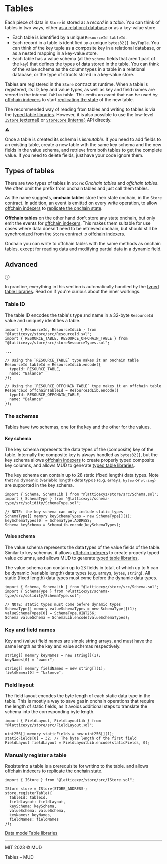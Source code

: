 
# Tables

Each piece of data in `Store` is stored as a _record_ in a _table_. You can think of tables in two ways, either [as a relational database](/store/data-model) or as a key-value store.

- Each table is identified by a unique `ResourceId tableId`.
- Each record in a table is identified by a unique `bytes32[] keyTuple`. You can think of the key tuple as a composite key in a relational database, or as a nested mapping in a key-value store.
- Each table has a value schema (all the `schema` fields that aren't part of the `key`) that defines the types of data stored in the table. You can think of the value schema as the column types in a table in a relational database, or the type of structs stored in a key-value store.

Tables are registered in the `Store` contract at runtime. When a table is registered, its ID, key and value types, as well as key and field names are stored in the internal `Tables` table. This emits an event that can be used by [offchain indexers](/services/indexer) to start [replicating the state](/guides/replicating-onchain-state) of the new table.

The recommended way of reading from tables and writing to tables is via the [typed table libraries](/store/table-libraries). However, it is also possible to use the low-level [`IStore` (external)](/store/reference/store) or [`StoreCore` (internal)](/store/reference/store-core) API directly.

⚠️

Once a table is created its schema is _immutable_. If you need to add fields to an existing table, create a new table with the same key schema and the new fields in the value schema, and retrieve from both tables to get the complete value. If you need to delete fields, just have your code ignore them.

## Types of tables[](#types-of-tables)

There are two types of tables in `Store`: _Onchain tables_ and _offchain tables_. We often omit the prefix from onchain tables and just call them tables.

As the name suggests, **onchain tables** store their state onchain, in the `Store` contract. In addition, an event is emitted on every write operation, to allow [offchain indexers](/services/indexer) to [replicate the onchain state](/guides/replicating-onchain-state).

**Offchain tables** on the other hand don't store any state onchain, but only emit the events for [offchain indexers](/services/indexer). This makes them suitable for use cases where data doesn't need to be retrieved onchain, but should still be synchronized from the `Store` contract to [offchain indexers](/services/indexer).

Onchain you can write to offchain tables with the same methods as onchain tables, except for reading data and modifying partial data in a dynamic field.

## Advanced[](#advanced)

ⓘ

In practice, everything in this section is automatically handled by the [typed table libraries](/store/table-libraries). Read on if you're curious about the inner workings.

### Table ID[](#table-id)

The table ID encodes the table's type and name in a 32-byte `ResourceId` value and uniquely identifies a table.

```
import { ResourceId, ResourceIdLib } from "@latticexyz/store/src/ResourceId.sol";
import { RESOURCE_TABLE, RESOURCE_OFFCHAIN_TABLE } from "@latticexyz/store/src/storeResourceTypes.sol";
 
...
 
// Using the `RESOURCE_TABLE` type makes it an onchain table
ResourceId tableId = ResourceIdLib.encode({
  typeId: RESOURCE_TABLE,
  name: "Balance"
});
 
// Using the `RESOURCE_OFFCHAIN_TABLE` type makes it an offchain table
ResourceId offchainTableId = ResourceIdLib.encode({
  typeId: RESOURCE_OFFCHAIN_TABLE,
  name: "Balance"
});
```

### The schemas[](#the-schemas)

Tables have two schemas, one for the key and the other for the values.

#### Key schema[](#key-schema)

The key schema represents the data types of the (composite) key of the table. Internally the composite key is always handled as `bytes32[]`, but the key schema allows [offchain indexers](/services/indexer) to create properly typed composite key columns, and allows MUD to generate [typed table libraries](/store/table-libraries).

The key schema can contain up to 28 static (fixed length) data types. Note that no dynamic (variable length) data types (e.g. arrays, `bytes` or `string`) are supported in the key schema.

```
import { Schema, SchemaLib } from "@latticexyz/store/src/Schema.sol";
import { SchemaType } from "@latticexyz/schema-type/src/solidity/SchemaType.sol";
 
// NOTE: the key schema can only include static types
SchemaType[] memory keySchemaTypes = new SchemaType[](1);
keySchemaTypes[0] = SchemaType.ADDRESS;
Schema keySchema = SchemaLib.encode(keySchemaTypes);
```

#### Value schema[](#value-schema)

The value schema represents the data types of the value fields of the table. Similar to key schemas, it allows [offchain indexers](/services/indexer) to create properly typed value columns, and allows MUD to generate [typed table libraries](/store/table-libraries).

The value schema can contain up to 28 fields in total, of which up to 5 can be dynamic (variable length) data types (e.g. arrays, `bytes`, `string`). All static (fixed length) data types must come before the dynamic data types.

```
import { Schema, SchemaLib } from "@latticexyz/store/src/Schema.sol";
import { SchemaType } from "@latticexyz/schema-type/src/solidity/SchemaType.sol";
 
// NOTE: static types must come before dynamic types
SchemaType[] memory valueSchemaTypes = new SchemaType[](1);
valueSchemaTypes[0] = SchemaType.UINT256;
Schema valueSchema = SchemaLib.encode(valueSchemaTypes);
```

### Key and field names[](#key-and-field-names)

Key and (value) field names are simple string arrays, and must have the same length as the key and value schemas respectively.

```
string[] memory keyNames = new string[](1);
keyNames[0] = "owner";
 
string[] memory fieldNames = new string[](1);
fieldNames[0] = "balance";
```

### Field layout[](#field-layout)

The field layout encodes the byte length of each static data type in the table. This is mostly a way to save gas in onchain operations that require the length of static fields, as it avoids additional steps to translate the schema into the corresponding byte length.

```
import { FieldLayout, FieldLayoutLib } from "@latticexyz/store/src/FieldLayout.sol";
 
uint256[] memory staticFields = new uint256[](1);
staticFields[0] = 32; // The byte length of the first field
FieldLayout fieldLayout = FieldLayoutLib.encode(staticFields, 0);
```

### Manually register a table[](#manually-register-a-table)

Registering a table is a prerequisite for writing to the table, and allows [offchain indexers](/services/indexer) to [replicate the onchain state](/guides/replicating-onchain-state).

```
import { IStore } from "@latticexyz/store/src/IStore.sol";
 
IStore store = IStore(STORE_ADDRESS);
store.registerTable({
  tableId: tableId,
  fieldLayout: fieldLayout,
  keySchema: keySchema,
  valueSchema: valueSchema,
  keyNames: keyNames,
  fieldNames: fieldNames
});
```

[Data model](/store/data-model "Data model")[Table libraries](/store/table-libraries "Table libraries")

---

MIT 2023 © MUD

Tables – MUD